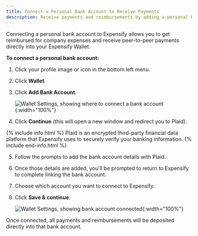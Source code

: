 ```yaml
---
title: Connect a Personal Bank Account to Receive Payments
description: Receive payments and reimbursements by adding a personal bank account.
---
```

Connecting a personal bank account to Expensify allows you to get reimbursed for company expenses and receive peer-to-peer payments directly into your Expensify Wallet.

**To connect a personal bank account:**
1. Click your profile image or icon in the bottom left menu.
2. Click **Wallet**.
3. Click **Add Bank Account**.

     ![Wallet Settings, showing where to connect a bank account](https://help.expensify.com/assets/images/addbankaccount_01.png){:width="100%"}

5. Click **Continue** (this will open a new window and redirect you to Plaid).

{% include info.html %}
Plaid is an encrypted third-party financial data platform that Expensify uses to securely verify your banking information.
{% include end-info.html %}

5. Follow the prompts to add the bank account details with Plaid.
6. Once those details are added, you'll be prompted to return to Expensify to complete linking the bank account.
7. Choose which account you want to connect to Expensify.
8. Click **Save & continue**.

     ![Wallet Settings, showing bank account connected](https://help.expensify.com/assets/images/addbankaccount_03.png){:width="100%"}

Once connected, all payments and reimbursements will be deposited directly into that bank account. 
